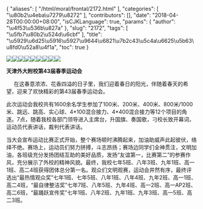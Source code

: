 {
    "aliases": [
        "/html/moral/frontal/2172.html"
    ],
    "categories": [
        "\u80b2\u4eba\u7279\u8272"
    ],
    "contributors": [],
    "date": "2018-04-28T00:00:00+08:00",
    "isCJKLanguage": true,
    "params": {
        "author": "\u4f53\u536b\u827a"
    },
    "slug": "2172",
    "tags": [
        "\u5fb7\u80b2\u524d\u6cbf"
    ],
    "title": "\u5929\u6d25\u5916\u5927\u9644\u6821\u7b2c43\u5c4a\u6625\u5b63\u8fd0\u52a8\u4f1a",
    "toc": true
}

![](https://cdn.tfls.online/mirror/full/f5cbaf8d0955af7b0c331f7e47a3b2358c378e98.jpg)![](https://cdn.tfls.online/mirror/full/2c839d8619be81d377f77c7694a43905c7a604d2.jpg)![](https://cdn.tfls.online/mirror/full/950c1ee74db3aad278549adde4daf5f62494b4db.jpg)![](https://cdn.tfls.online/mirror/full/41c8e29e14be08d2f7c2388a7b463f03c4f25d76.jpg)![](https://cdn.tfls.online/mirror/full/0ec41562b4d013eec1948e5bcd09449d97ab2146.jpg)![](https://cdn.tfls.online/mirror/full/2f4c2639d7436f7ff4f92c6a96738287b43a2ee1.jpg)![](https://cdn.tfls.online/mirror/full/8112e292a70a30ce47a9e77da2c2dcc8e6bf0b7b.jpg)![](https://cdn.tfls.online/mirror/full/2313a1a42f11d7c5f10b3c8bab47f9509df375f2.jpg)![](https://cdn.tfls.online/mirror/full/18f614205da2b7267492367925743c7df7b4500f.jpg)







**天津外大附校第43届春季运动会**




     在这春意浓浓、花香四溢的日子里，我们迎着春日的阳光，伴随着春天的希望，迎来了欢快精彩的第43届春季运动会。




此次运动会我校共有1600余名学生参加了100米、200米、400米、800米/1000米、跳远、跳高、实心球、4\*100混合接力、4\*400混合接力等12个项目的角逐。7点，随着我校各部门领导进入主席台，升国旗、奏国歌，刁校长致开幕词，运动员代表讲话，裁判代表讲话。 




当大会宣布运动比赛正式开始，整个赛场顿时沸腾起来，加油助威声此起彼伏，络绎不绝。赛场上，运动员们努力拼搏，斗志昂扬；赛场边同学们全神贯注，文明加油，各班级充分发扬团结互助的美好品质，发扬“友谊第一，比赛第二”的参赛作风，充分展示了外校的精神风貌。最终，我校七年5班、八年3班、九年1班、高一1班、高二4班获得团体总分第一名。观众们文明观赛，运动会井然有序，最终评选出“最热情观众奖”七年1班、七年5班、八年1班、八年4班、九年2班、高一1班、高二4班，“最自律整洁奖”七年7班、八年5班、九年4班、高一2班、高一AP2班、高二6班，“最踊跃宣传奖”七年1班、八年2班、九年1班、九年3班、高一5班、高二3班。




  



